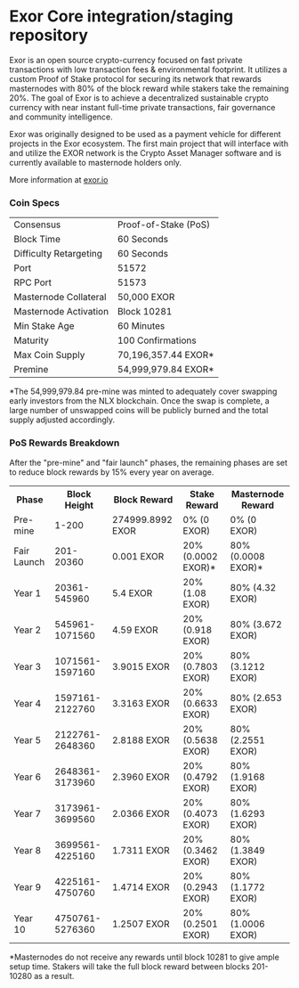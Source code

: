 Exor Core integration/staging repository
=====================================

Exor is an open source crypto-currency focused on fast private transactions with low transaction fees & environmental footprint. It utilizes a custom Proof of Stake protocol for securing its network that rewards masternodes with 80% of the block reward while stakers take the remaining 20%. The goal of Exor is to achieve a decentralized sustainable crypto currency with near instant full-time private transactions, fair governance and community intelligence.

Exor was originally designed to be used as a payment vehicle for different projects in the Exor ecosystem. The first main project that will interface with and utilize the EXOR network is the Crypto Asset Manager software and is currently available to masternode holders only.

More information at [exor.io](https://exor.io)

### Coin Specs
<table>
<tr><td>Consensus</td><td>Proof-of-Stake (PoS)</td></tr>
<tr><td>Block Time</td><td>60 Seconds</td></tr>
<tr><td>Difficulty Retargeting</td><td>60 Seconds</td></tr>
<tr><td>Port</td><td>51572</td></tr>
<tr><td>RPC Port</td><td>51573</td></tr>
<tr><td>Masternode Collateral</td><td>50,000 EXOR</td></tr>
<tr><td>Masternode Activation</td><td>Block 10281</td></tr>
<tr><td>Min Stake Age</td><td>60 Minutes</td></tr>
<tr><td>Maturity</td><td>100 Confirmations</td></tr>
<tr><td>Max Coin Supply</td><td>70,196,357.44 EXOR*</td></tr>
<tr><td>Premine</td><td>54,999,979.84 EXOR*</td></tr>
</table>

*The 54,999,979.84 pre-mine was minted to adequately cover swapping early investors from the NLX blockchain. Once the swap is complete, a large number of unswapped coins will be publicly burned and the total supply adjusted accordingly.

### PoS Rewards Breakdown

After the "pre-mine" and "fair launch" phases, the remaining phases are set to reduce block rewards by 15% every year on average.

<table>
<th>Phase</th><th>Block Height</th><th>Block Reward</th><th>Stake Reward</th><th>Masternode Reward</th>
<tr><td>Pre-mine</td><td>1-200</td><td>274999.8992 EXOR</td><td>0% (0 EXOR)</td><td>0% (0 EXOR)</td></tr>
<tr><td>Fair Launch</td><td>201-20360</td><td>0.001 EXOR</td><td>20% (0.0002 EXOR)*</td><td>80% (0.0008 EXOR)*</td></tr>
<tr><td>Year 1</td><td>20361-545960</td><td>5.4 EXOR</td><td>20% (1.08 EXOR)</td><td>80% (4.32 EXOR)</td></tr>
<tr><td>Year 2</td><td>545961-1071560</td><td>4.59 EXOR</td><td>20% (0.918 EXOR)</td><td>80% (3.672 EXOR)</td></tr>
<tr><td>Year 3</td><td>1071561-1597160</td><td>3.9015 EXOR</td><td>20% (0.7803 EXOR)</td><td>80% (3.1212 EXOR)</td></tr>
<tr><td>Year 4</td><td>1597161-2122760</td><td>3.3163 EXOR</td><td>20% (0.6633 EXOR)</td><td>80% (2.653 EXOR)</td></tr>
<tr><td>Year 5</td><td>2122761-2648360</td><td>2.8188 EXOR</td><td>20% (0.5638 EXOR)</td><td>80% (2.2551 EXOR)</td></tr>
<tr><td>Year 6</td><td>2648361-3173960</td><td>2.3960 EXOR</td><td>20% (0.4792 EXOR)</td><td>80% (1.9168 EXOR)</td></tr>
<tr><td>Year 7</td><td>3173961-3699560</td><td>2.0366 EXOR</td><td>20% (0.4073 EXOR)</td><td>80% (1.6293 EXOR)</td></tr>
<tr><td>Year 8</td><td>3699561-4225160</td><td>1.7311 EXOR</td><td>20% (0.3462 EXOR)</td><td>80% (1.3849 EXOR)</td></tr>
<tr><td>Year 9</td><td>4225161-4750760</td><td>1.4714 EXOR</td><td>20% (0.2943 EXOR)</td><td>80% (1.1772 EXOR)</td></tr>
<tr><td>Year 10</td><td>4750761-5276360</td><td>1.2507 EXOR</td><td>20% (0.2501 EXOR)</td><td>80% (1.0006 EXOR)</td></tr>
</table>

*Masternodes do not receive any rewards until block 10281 to give ample setup time. Stakers will take the full block reward between blocks 201-10280 as a result.
